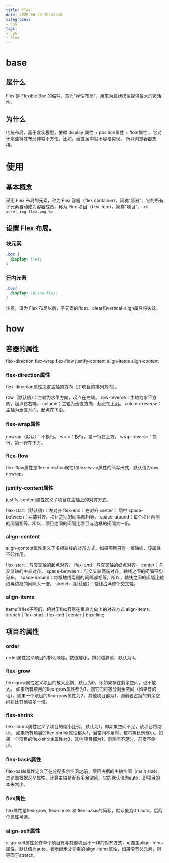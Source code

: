 ```yaml
---
title: flex
date: 2020-06-20 10:41:08
categroces:
- CSS
tags:
- CSS
- Flex
---
```



# base
## 是什么
Flex 是 Flexible Box 的缩写，意为"弹性布局"，用来为盒状模型提供最大的灵活性。

## 为什么
传统布局，基于盒状模型，依赖 display 属性 + position属性 + float属性 。它对于那些特殊布局非常不方便，比如，垂直居中就不容易实现。
所以浏览器都支持。

# 使用
## 基本概念
采用 Flex 布局的元素，称为 Flex 容器（flex container），简称"容器"。它的所有子元素自动成为容器成员，称为 Flex 项目（flex item），简称"项目"。
`<% asset_img flex.png %>`

## 设置 Flex 布局。
### 块元素
``` css
.box {
  display: flex;
}
```

### 行内元素
``` css
.box{
  display: inline-flex;
}
```

注意，设为 Flex 布局以后，子元素的float、clear和vertical-align属性将失效。

# how
## 容器的属性
flex-direction
flex-wrap
flex-flow
justify-content
align-items
align-content

### flex-direction属性
flex-direction属性决定主轴的方向（即项目的排列方向）。

row（默认值）：主轴为水平方向，起点在左端。
row-reverse：主轴为水平方向，起点在右端。
column：主轴为垂直方向，起点在上沿。
column-reverse：主轴为垂直方向，起点在下沿。

### flex-wrap属性
nowrap（默认）：不换行。
wrap：换行，第一行在上方。
wrap-reverse：换行，第一行在下方。

### flex-flow
flex-flow属性是flex-direction属性和flex-wrap属性的简写形式，默认值为row nowrap。

### justify-content属性
justify-content属性定义了项目在主轴上的对齐方式。

flex-start（默认值）：左对齐
flex-end：右对齐
center： 居中
space-between：两端对齐，项目之间的间隔都相等。
space-around：每个项目两侧的间隔相等。所以，项目之间的间隔比项目与边框的间隔大一倍。

### align-content
align-content属性定义了多根轴线的对齐方式。如果项目只有一根轴线，该属性不起作用。

flex-start：与交叉轴的起点对齐。
flex-end：与交叉轴的终点对齐。
center：与交叉轴的中点对齐。
space-between：与交叉轴两端对齐，轴线之间的间隔平均分布。
space-around：每根轴线两侧的间隔都相等。所以，轴线之间的间隔比轴线与边框的间隔大一倍。
stretch（默认值）：轴线占满整个交叉轴。

### align-items
items值flex子项们，相对于flex容器在垂直方向上的对齐方式
align-items: stretch | flex-start | flex-end | center | baseline;

## 项目的属性
### order
order属性定义项目的排列顺序。数值越小，排列越靠前，默认为0。

### flex-grow
flex-grow属性定义项目的放大比例，默认为0，即如果存在剩余空间，也不放大。
如果所有项目的flex-grow属性都为1，则它们将等分剩余空间（如果有的话）。如果一个项目的flex-grow属性为2，其他项目都为1，则前者占据的剩余空间将比其他项多一倍。

### flex-shrink
flex-shrink属性定义了项目的缩小比例，默认为1，即如果空间不足，该项目将缩小。
如果所有项目的flex-shrink属性都为1，当空间不足时，都将等比例缩小。如果一个项目的flex-shrink属性为0，其他项目都为1，则空间不足时，前者不缩小。

### flex-basis属性
flex-basis属性定义了在分配多余空间之前，项目占据的主轴空间（main size）。浏览器根据这个属性，计算主轴是否有多余空间。它的默认值为auto，即项目的本来大小。

### flex属性
flex属性是flex-grow, flex-shrink 和 flex-basis的简写，默认值为0 1 auto。后两个属性可选。

### align-self属性
align-self属性允许单个项目有与其他项目不一样的对齐方式，可覆盖align-items属性。默认值为auto，表示继承父元素的align-items属性，如果没有父元素，则等同于stretch。
